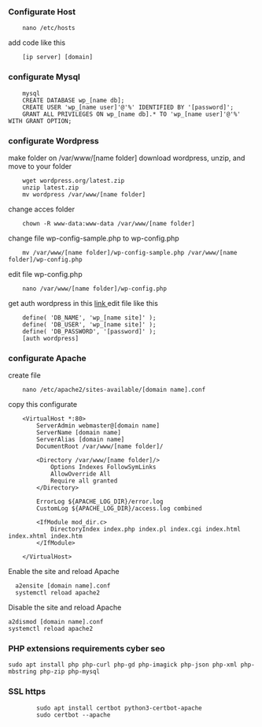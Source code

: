 ### Configurate Host

```
    nano /etc/hosts
```
add code like this

```
    [ip server] [domain]
```

### configurate Mysql
```
    mysql
    CREATE DATABASE wp_[name db];
    CREATE USER 'wp_[name user]'@'%' IDENTIFIED BY '[password]';
    GRANT ALL PRIVILEGES ON wp_[name db].* TO 'wp_[name user]'@'%' WITH GRANT OPTION;
```

### configurate Wordpress
make folder on /var/www/[name folder]
download wordpress, unzip, and move to your folder
```
    wget wordpress.org/latest.zip
    unzip latest.zip
    mv wordpress /var/www/[name folder]
```
change acces folder
```
    chown -R www-data:www-data /var/www/[name folder]
```
change file wp-config-sample.php to wp-config.php
```
    mv /var/www/[name folder]/wp-config-sample.php /var/www/[name folder]/wp-config.php
```
edit file wp-config.php
```
    nano /var/www/[name folder]/wp-config.php
```
get auth wordpress in this <a href="https://api.wordpress.org/secret-key/1.1/salt/"  target="_blank"> link </a>
edit file like this
```
    define( 'DB_NAME', 'wp_[name site]' );
    define( 'DB_USER', 'wp_[name site]' );
    define( 'DB_PASSWORD', '[password]' );
    [auth wordpress]
```

### configurate Apache
create file
```
    nano /etc/apache2/sites-available/[domain name].conf
```
copy this configurate
```
    <VirtualHost *:80>
        ServerAdmin webmaster@[domain name]
        ServerName [domain name]
        ServerAlias [domain name]
        DocumentRoot /var/www/[name folder]/

        <Directory /var/www/[name folder]/>
            Options Indexes FollowSymLinks
            AllowOverride All
            Require all granted
        </Directory>

        ErrorLog ${APACHE_LOG_DIR}/error.log
        CustomLog ${APACHE_LOG_DIR}/access.log combined

        <IfModule mod_dir.c>
            DirectoryIndex index.php index.pl index.cgi index.html index.xhtml index.htm
        </IfModule>

    </VirtualHost>
```
Enable the site and reload Apache
```
  a2ensite [domain name].conf
  systemctl reload apache2
```
Disable the site and reload Apache
```
a2dismod [domain name].conf
systemctl reload apache2
```
### PHP extensions requirements cyber seo
```
sudo apt install php php-curl php-gd php-imagick php-json php-xml php-mbstring php-zip php-mysql
```
### SSL https
```
        sudo apt install certbot python3-certbot-apache
        sudo certbot --apache
```
